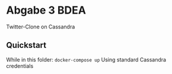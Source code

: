 # Abgabe 3 BDEA
Twitter-Clone on Cassandra

## Quickstart
While in this folder: ```docker-compose up```
Using standard Cassandra credentials 